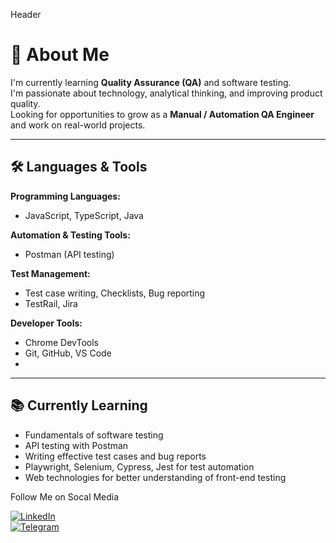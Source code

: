 Header

# 👋 About Me

I'm currently learning **Quality Assurance (QA)** and software testing.  
I'm passionate about technology, analytical thinking, and improving product quality.  
Looking for opportunities to grow as a **Manual / Automation QA Engineer** and work on real-world projects.

---

## 🛠️ Languages & Tools

**Programming Languages:**
- JavaScript, TypeScript, Java

**Automation & Testing Tools:**  
- Postman (API testing)

**Test Management:**
- Test case writing, Checklists, Bug reporting  
- TestRail, Jira

**Developer Tools:**
- Chrome DevTools  
- Git, GitHub, VS Code
- 
---

## 📚 Currently Learning

- Fundamentals of software testing  
- API testing with Postman  
- Writing effective test cases and bug reports  
- Playwright, Selenium, Cypress, Jest  for test automation  
- Web technologies for better understanding of front-end testing


Follow Me on Socal Media

[![LinkedIn](https://img.shields.io/badge/LinkedIn-blue?style=flat&logo=linkedin&logoColor=white)](https://www.linkedin.com/in/vlad-karanevych)  
[![Telegram](https://img.shields.io/badge/Telegram-2CA5E0?style=flat&logo=telegram&logoColor=white)](https://t.me/younderu)
